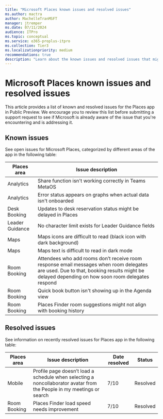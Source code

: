 ```yaml
---
title: "Microsoft Places known issues and resolved issues"
ms.author: mactra
author: MachelleTranMSFT
manager: jtremper
ms.date: 07/11/2024
audience: ITPro
ms.topic: conceptual
ms.service: o365-proplus-itpro
ms.collection: Tier3
ms.localizationpriority: medium
recommendations: true
description: "Learn about the known issues and resolved issues that might occur while using Microsoft Places in Pubic Preview."
---
```


# Microsoft Places known issues and resolved issues

This article provides a list of known and resolved issues for the Places app in Public Preview. We encourage you to review this list before submitting a support request to see if Microsoft is already aware of the issue that you're encountering and is addressing it.

## Known issues

See open issues for Microsoft Places, categorized by different areas of the app in the following table:

| **Places area** | **Issue description** |
| ------------------- | ------------ |
| Analytics | Share function isn't working correctly in Teams MetaOS |
| Analytics | Error status appears on graphs when actual data isn't onboarded |
| Desk Booking | Updates to desk reservation status might be delayed in Places|
| Leader Guidance | No character limit exists for Leader Guidance fields  |
| Maps | Maps icons are difficult to read (black icon with dark background) |
| Maps | Maps text is difficult to read in dark mode|
| Room Booking | Attendees who add rooms don’t receive room response email messages when room delegates are used. Due to that, booking results might be delayed depending on how soon room delegates respond |
| Room Booking | Quick book button isn't showing up in the Agenda view|
| Room Booking | Places Finder room suggestions might not align with booking history |

## Resolved issues

See information on recently resolved issues for Places app in the following table:

| **Places area** | **Issue description** | **Date resolved** | **Status** |
| --------------- | ------------- | ------------------ | ---------- |
| Mobile | Profile page doesn’t load a schedule when selecting a noncollaborator avatar from the People in my meetings or search | 7/10 | Resolved|
| Room Booking | Places Finder load speed needs improvement|7/10 | Resolved|